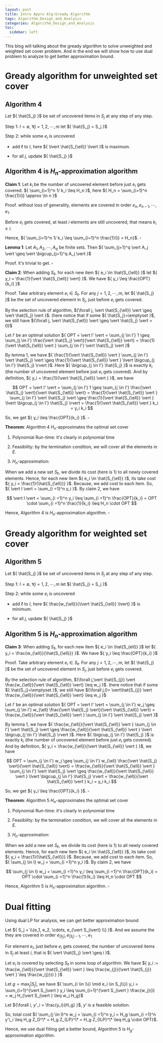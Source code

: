 ```yaml
---
layout: post
title: Intro Appro Alg:Gready Algorithm
tags: Algorithm_Design_and_Analysis
categories: Algorithm_Design_and_Analysis
toc:
  sidebar: left
---
```


This blog will talking about the gready algorithm to solve unweighted and weighted set cover problem. And in the end we will show how to use dual problem to analyze to get better approximation bound. 

<!--more-->

# Gready algorithm for unweighted set cover

## Algorithm ${ 4 }$

Let ${ \hat{S_j} }$ be set of uncovered items in ${ S_j }$ at any step of any step.

Step 1: ${ I = \emptyset }$, ${\forall j=1,2, \cdots, m }$ let ${ \hat{S_j} = S_j }$

Step 2: while some ${ e_i }$ is uncovered 

* add ${ \ell }$ to ${ I }$, here ${  \lvert \hat{S_{\ell}} \lvert }$ is maximum.

* for all ${ j }$, update ${ \hat{S_j} }$

## Algorithm ${ 4 }$ is ${ H_n }$-approximation algorithm

<b>Claim 1</b>: Let ${ k_i }$ be the number of uncovered element before just ${ e_i }$ gets covered. ${ \sum_{i=1}^n 1/ k_i \leq H_n }$, here ${ H_n = \sum_{i=1}^n \frac{1}{i} \approx \ln n  }$

Proof. without loss of generality, elements are covered in order ${ e_n, e_{n-1},\cdots, e_1 }$.

Before ${ e_i }$ gets covered, at least ${ i }$ elements are still uncovered, that means ${ k_i \geq i }$.

Hence, ${ \sum_{i=1}^n 1/ k_i \leq \sum_{i=1}^n \frac{1}{i} = H_n}$. ${ \square }$

<b>Lemma 1</b>: Let ${ A_1, A_2, \cdots, A_q }$ be finite sets. Then ${ \sum_{j=1}^q \vert A_j \vert \geq \vert \bigcup_{j=1}^q  A_j \vert }$

Proof. it's trivial to get. ${ \square }$

<b>Claim 2</b>: When adding ${ S_{\ell} }$, for each new item ${ e_i \in \hat{S_{\ell}} }$ let ${ y_i = \frac{1}{\vert \hat{S_{\ell}} \vert} }$. We have ${ y_i \leq \frac{OPT}{k_i} }$

Proof. Take arbitrary element ${ e_i \in S_{\ell} }$. For any ${ j = 1,2,\cdots, m}$, let ${ \hat{S_j} }$ be the set of uncovered element in ${ S_j }$, just before ${ e_i }$ gets covered.

By the selection rule of algorithm, ${\forall j,  \vert \hat{S_{\ell}} \vert \geq \vert \hat{S_j} \vert }$. (here notice that if some ${ \hat{S_j}=\emptyset }$, we still have ${\forall j,  \vert \hat{S_{\ell}} \vert \geq \vert \hat{S_j} \vert = 0}$

Let ${ I' }$ be an optimal solution ${ OPT = \vert I' \vert = \sum_{j \in I'} 1 \geq \sum_{j \in I'} \frac{\vert \hat{S_j} \vert}{\vert \hat{S_{\ell}} \vert} =  \frac{1}{\vert \hat{S_{\ell}} \vert } \sum_{j \in I'} \vert \hat{S_j} \vert }$  

By lemma 1, we have ${ \frac{1}{\vert \hat{S_{\ell}} \vert } \sum_{j \in I'} \vert \hat{S_j} \vert \geq \frac{1}{\vert \hat{S_{\ell}} \vert }  \lvert \bigcup_{j \in I'} \hat{S_j} \rvert  }$. Here ${ \bigcup_{j \in I'} \hat{S_j} }$ is exactly ${ k_i }$ (the number of uncovered element before just ${ e_i }$ gets covered). And by definition, ${ y_i = \frac{1}{\vert \hat{S_{\ell}} \vert } }$, we have 

<center>$$
OPT = \vert I' \vert = \sum_{j \in I'} 1 \geq \sum_{j \in I'} \frac{\vert \hat{S_j} \vert}{\vert \hat{S_{\ell}} \vert} =  \frac{1}{\vert \hat{S_{\ell}} \vert } \sum_{j \in I'} \vert \hat{S_j} \vert \geq  \frac{1}{\vert \hat{S_{\ell}} \vert }  \lvert \bigcup_{j \in I'} \hat{S_j} \rvert = \frac{1}{\vert \hat{S_{\ell}} \vert } k_i = y_i k_i
$$</center>

So, we get ${ y_i \leq \frac{OPT}{k_i} }$. ${ \square }$

<b>Theorem</b>: Algorithm ${ 4 }$ ${ H_n }$-approximates the optimal set cover

1. Polynomial Run-time: it's clearly in polynomial time

2. Feasibility: by the termination condition, we will cover all the elements in ${ E }$.

3. ${ H_n }$-approximation: 

When we add a new set ${ S_{\ell} }$, we divide its cost (here is ${ 1 }$) to all newly covered elements. Hence, for each new item ${ e_i \in \hat{S_{\ell}} }$, its take cost ${ y_i = \frac{1}{\hat{S_{\ell}}} }$. Because, we add cost to each item. So, ${ \vert I \vert = \sum_{i =1}^n y_i }$. By claim 2, we have 

<center>$$
 \vert I \vert = \sum_{i =1}^n y_i \leq \sum_{i =1}^n \frac{OPT}{k_i} = OPT \cdot \sum_{i =1}^n \frac{1}{k_i} \leq H_n \cdot OPT
$$</center>

Hence, Algorithm ${ 4 }$ is ${ H_n }$-approximation algorithm. ${ \square }$

# Gready algorithm for weighted set cover

## Algorithm ${ 5 }$

Let ${ \hat{S_j} }$ be set of uncovered items in ${ S_j }$ at any step of any step.

Step 1: ${ I = \emptyset }$, ${\forall j=1,2, \cdots, m }$ let ${ \hat{S_j} = S_j }$

Step 2: while some ${ e_i }$ is uncovered 

* add ${ \ell }$ to ${ I }$, here ${  \frac{w_{\ell}}{\lvert \hat{S_{\ell}} \lvert} }$ is minimum.

* for all ${ j }$, update ${ \hat{S_j} }$

## Algorithm ${ 5 }$ is ${ H_n }$-approximation algorithm

<b>Claim 3</b>: When adding ${ S_{\ell} }$, for each new item ${ e_i \in \hat{S_{ell}} }$ let ${ y_i = \frac{w_{\ell}}{\hat{S_{\ell}}} }$. We have ${ y_i \leq \frac{OPT}{k_i} }$

Proof. Take arbitrary element ${ e_i \in S_{\ell} }$. For any ${ j = 1,2,\cdots, m}$, let ${ \hat{S_j} }$ be the set of uncovered element in ${ S_j }$, just before ${ e_i }$ gets covered.

By the selection rule of algorithm, ${\forall j,\vert  \hat{S_{j}} \vert \frac{w_{\ell}}{\vert \hat{S_{\ell}} \vert} \leq w_j }$. (here notice that if some ${ \hat{S_j}=\emptyset }$, we still have ${\forall j,0= \vert\hat{S_{j}} \vert \frac{w_{\ell}}{\vert \hat{S_{\ell}} \vert} \leq w_j }$

Let ${ I' }$ be an optimal solution ${ OPT = \vert I' \vert = \sum_{j \in I'} w_j \geq \sum_{j \in I'} w_{\ell} \frac{\vert \hat{S_j} \vert}{\vert \hat{S_{\ell}} \vert} =  \frac{w_{\ell}}{\vert \hat{S_{\ell}} \vert } \sum_{j \in I'} \vert \hat{S_j} \vert }$  

By lemma 1, we have ${ \frac{w_{\ell}}{\vert \hat{S_{\ell}} \vert } \sum_{j \in I'} \vert \hat{S_j} \vert \geq \frac{w_{\ell}}{\vert \hat{S_{\ell}} \vert }  \lvert \bigcup_{j \in I'} \hat{S_j} \rvert  }$. Here ${ \bigcup_{j \in I'} \hat{S_j} }$ is exactly ${ k_i }$ (the number of uncovered element before just ${ e_i }$ gets covered). And by definition, ${ y_i = \frac{w_{\ell}}{\vert \hat{S_{\ell}} \vert } }$, we have 

<center>$$
OPT = \sum_{j \in I'} w_j \geq \sum_{j \in I'} w_{\ell} \frac{\vert \hat{S_j} \vert}{\vert \hat{S_{\ell}} \vert} =  \frac{w_{\ell}}{\vert \hat{S_{\ell}} \vert } \sum_{j \in I'} \vert \hat{S_j} \vert \geq  \frac{w_{\ell}}{\vert \hat{S_{\ell}} \vert }  \lvert \bigcup_{j \in I'} \hat{S_j} \rvert = \frac{w_{\ell}}{\vert \hat{S_{\ell}} \vert } k_i = y_i k_i
$$</center>

So, we get ${ y_i \leq \frac{OPT}{k_i} }$. ${ \square }$

<b>Theorem</b>: Algorithm ${ 5 }$ ${ H_n }$-approximates the optimal set cover

1. Polynomial Run-time: it's clearly in polynomial time

2. Feasibility: by the termination condition, we will cover all the elements in ${ E }$.

3. ${ H_n }$-approximation: 

When we add a new set ${ S_{\ell} }$, we divide its cost (here is ${ 1 }$) to all newly covered elements. Hence, for each new item ${ e_i \in \hat{S_{\ell}} }$, its take cost ${ y_i = \frac{1}{\hat{S_{\ell}}} }$. Because, we add cost to each item. So, ${ \sum_{j \in I} w_j = \sum_{i =1}^n y_i }$. By claim 2, we have 

<center>$$
  \sum_{j \in I} w_j = \sum_{i =1}^n y_i \leq \sum_{i =1}^n \frac{OPT}{k_i} = OPT \cdot \sum_{i =1}^n \frac{1}{k_i} \leq H_n \cdot OPT
$$</center>

Hence, Algorithm ${ 5 }$ is ${ H_n }$-approximation algorithm. ${ \square }$

# Dual fitting

Using dual LP for analysis, we can get better approximation bound

Let ${ S_j = \\{e_1, e_2, \cdots, e_{\vert S_j\vert} \\} }$. And we assume the they are covered in order ${ e_{\vert S_j\vert}, e_{\vert S_j\vert-1}, \cdots, e_1 }$

For element ${ e_i }$, just before ${ e_i }$ gets covered, the number of uncovered items in ${ S_j }$ at least ${ i }$, that is ${ \vert \hat{S_j} \vert \geq i }$.

Let ${ e_i }$ is covered by selecting ${ S_{\ell} }$ in some loop of algorithm. We have ${ y_i := \frac{w_{\ell}}{\vert \hat{S_{\ell}} \vert } \leq \frac{w_{j}}{\vert \hat{S_{j}} \vert } \leq \frac{w_{j}}{i }   }$

Let ${ g = \max_j \vert S_j \vert }$, we have ${ \sum_{i \in \\{i \mid e_i \in S_j\\}} y_i = \sum_{i=1}^{\vert S_j\vert } y_i \leq \sum_{i=1}^{\vert S_j\vert } \frac{w_j}{i} = w_j H_{\vert S_j\vert } \leq w_j H_g}$

Let ${\forall i, y'_i = \frac{y_i}{H_g} }$, ${ y' }$ is a feasible solution.

So, total cost ${ \sum_{j \in I}^n w_j = \sum_{i =1}^n y_i = H_g \sum_{i =1}^n y'\_i \leq H_g Z_D^\* = H_g Z_{LP}^\* =  H_g Z_{ILP}^\* \leq H_g \cdot OPT}$.

Hence, we use dual fiiting get a better bound, Algorithm ${ 5 }$ is ${ H_g }$-approximation algorithm.